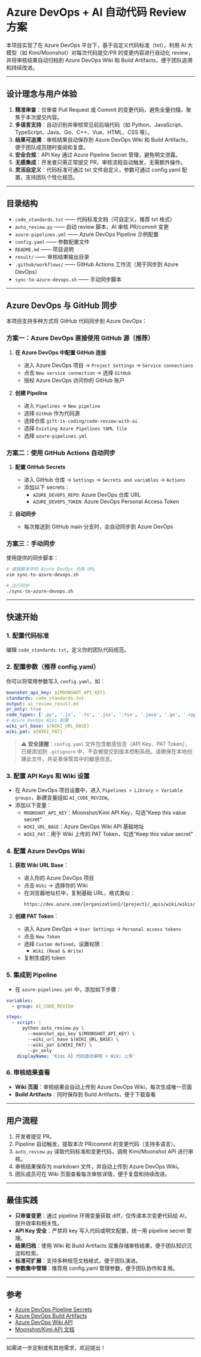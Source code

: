 # Azure DevOps + AI 自动代码 Review 方案

本项目实现了在 Azure DevOps 平台下，基于自定义代码标准（txt），利用 AI 大模型（如 Kimi/Moonshot）对每次代码提交/PR 的变更内容进行自动化 review，并将审核结果自动归档到 Azure DevOps Wiki 和 Build Artifacts，便于团队追溯和持续改进。

---

## 设计理念与用户体验

1. **精准审查**：仅审查 Pull Request 或 Commit 的变更代码，避免全量扫描，聚焦于本次提交内容。
2. **多语言支持**：自动识别并审核常见前后端代码（如 Python、JavaScript、TypeScript、Java、Go、C++、Vue、HTML、CSS 等）。
3. **结果可追溯**：审核结果自动保存到 Azure DevOps Wiki 和 Build Artifacts，便于团队成员随时查阅和复盘。
4. **安全合规**：API Key 通过 Azure Pipeline Secret 管理，避免明文泄露。
5. **无感集成**：开发者只需正常提交 PR，审核流程自动触发，无需额外操作。
6. **灵活自定义**：代码标准可通过 txt 文件自定义，参数可通过 config.yaml 配置，支持团队个性化规范。

---

## 目录结构

- `code_standards.txt`    —— 代码标准文档（可自定义，推荐 txt 格式）
- `auto_review.py`        —— 自动 review 脚本，AI 审核 PR/commit 变更
- `azure-pipelines.yml`   —— Azure DevOps Pipeline 示例配置
- `config.yaml`           —— 参数配置文件
- `README.md`             —— 项目说明
- `result/`               —— 审核结果输出目录
- `.github/workflows/`    —— GitHub Actions 工作流（用于同步到 Azure DevOps）
- `sync-to-azure-devops.sh` —— 手动同步脚本

---

## Azure DevOps 与 GitHub 同步

本项目支持多种方式将 GitHub 代码同步到 Azure DevOps：

### 方案一：Azure DevOps 直接使用 GitHub 源（推荐）

1. **在 Azure DevOps 中配置 GitHub 连接**
   - 进入 Azure DevOps 项目 → `Project Settings` → `Service connections`
   - 点击 `New service connection` → 选择 `GitHub`
   - 授权 Azure DevOps 访问你的 GitHub 账户

2. **创建 Pipeline**
   - 进入 `Pipelines` → `New pipeline`
   - 选择 `GitHub` 作为代码源
   - 选择仓库 `gift-is-coding/code-review-with-ai`
   - 选择 `Existing Azure Pipelines YAML file`
   - 选择 `azure-pipelines.yml`

### 方案二：使用 GitHub Actions 自动同步

1. **配置 GitHub Secrets**
   - 进入 GitHub 仓库 → `Settings` → `Secrets and variables` → `Actions`
   - 添加以下 secrets：
     - `AZURE_DEVOPS_REPO`: Azure DevOps 仓库 URL
     - `AZURE_DEVOPS_TOKEN`: Azure DevOps Personal Access Token

2. **自动同步**
   - 每次推送到 GitHub main 分支时，会自动同步到 Azure DevOps

### 方案三：手动同步

使用提供的同步脚本：

```bash
# 编辑脚本中的 Azure DevOps 仓库 URL
vim sync-to-azure-devops.sh

# 运行同步
./sync-to-azure-devops.sh
```

---

## 快速开始

### 1. 配置代码标准
编辑 `code_standards.txt`，定义你的团队代码规范。

### 2. 配置参数（推荐 config.yaml）
你可以将常用参数写入 `config.yaml`，如：
```yaml
moonshot_api_key: ${MOONSHOT_API_KEY}
standards: code_standards.txt
output: ai_review_result.md
pr_only: true
code_types: ['.py', '.js', '.ts', '.jsx', '.tsx', '.java', '.go', '.cpp', '.vue', '.html', '.css']
# Azure DevOps Wiki 配置
wiki_url_base: ${WIKI_URL_BASE}
wiki_pat: ${WIKI_PAT}
```

> ⚠️ **安全提醒**：`config.yaml` 文件包含敏感信息（API Key、PAT Token），已被添加到 `.gitignore` 中，不会被提交到版本控制系统。请确保在本地创建此文件，并妥善保管其中的敏感信息。

### 3. 配置 API Keys 和 Wiki 设置
- 在 Azure DevOps 项目设置中，进入 `Pipelines > Library > Variable groups`，新建变量组如 `AI_CODE_REVIEW`。
- 添加以下变量：
  - `MOONSHOT_API_KEY`：Moonshot/Kimi API Key，勾选"Keep this value secret"
  - `WIKI_URL_BASE`：Azure DevOps Wiki API 基础地址
  - `WIKI_PAT`：用于 Wiki 上传的 PAT Token，勾选"Keep this value secret"

### 4. 配置 Azure DevOps Wiki
1. **获取 Wiki URL Base**：
   - 进入你的 Azure DevOps 项目
   - 点击 `Wiki` → 选择你的 Wiki
   - 在浏览器地址栏中，复制基础 URL，格式类似：
     ```
     https://dev.azure.com/{organization}/{project}/_apis/wiki/wikis/{wikiIdentifier}/pages
     ```

2. **创建 PAT Token**：
   - 进入 Azure DevOps → `User Settings` → `Personal access tokens`
   - 点击 `New Token`
   - 选择 `Custom defined`，设置权限：
     - `Wiki (Read & Write)`
   - 复制生成的 token

### 5. 集成到 Pipeline
- 在 `azure-pipelines.yml` 中，添加如下步骤：
```yaml
variables:
  - group: AI_CODE_REVIEW

steps:
  - script: |
      python auto_review.py \
        --moonshot_api_key $(MOONSHOT_API_KEY) \
        --wiki_url_base $(WIKI_URL_BASE) \
        --wiki_pat $(WIKI_PAT) \
        --pr_only
    displayName: 'Kimi AI 代码自动审核 + Wiki 上传'
```

### 6. 审核结果查看
- **Wiki 页面**：审核结果会自动上传到 Azure DevOps Wiki，每次生成唯一页面
- **Build Artifacts**：同时保存到 Build Artifacts，便于下载查看

---

## 用户流程

1. 开发者提交 PR。
2. Pipeline 自动触发，提取本次 PR/commit 的变更代码（支持多语言）。
3. `auto_review.py` 读取代码标准和变更代码，调用 Kimi/Moonshot API 进行审核。
4. 审核结果保存为 markdown 文件，并自动上传到 Azure DevOps Wiki。
5. 团队成员可在 Wiki 页面查看每次审核详情，便于复盘和持续改进。

---

## 最佳实践
- **只审查变更**：通过 pipeline 环境变量获取 diff，仅传递本次变更代码给 AI，提升效率和相关性。
- **API Key 安全**：严禁将 key 写入代码或明文配置，统一用 pipeline secret 管理。
- **结果归档**：使用 Wiki 和 Build Artifacts 双重存储审核结果，便于团队知识沉淀和检索。
- **标准可扩展**：支持多种规范文档格式，便于团队演进。
- **参数集中管理**：推荐用 config.yaml 管理参数，便于团队协作和复用。

---

## 参考
- [Azure DevOps Pipeline Secrets](https://learn.microsoft.com/en-us/azure/devops/pipelines/process/variables)
- [Azure DevOps Build Artifacts](https://learn.microsoft.com/en-us/azure/devops/pipelines/artifacts/build-artifacts)
- [Azure DevOps Wiki API](https://learn.microsoft.com/en-us/rest/api/azure/devops/wiki/pages/create-or-update?view=azure-devops-rest-7.1)
- [Moonshot/Kimi API 文档](https://platform.moonshot.cn/docs/api-reference)

---

如需进一步定制或有其他需求，欢迎提出！ 